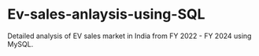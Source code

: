 # Ev-sales-anlaysis-using-SQL
Detailed analysis of EV sales market in India from FY 2022 - FY 2024 using MySQL.
